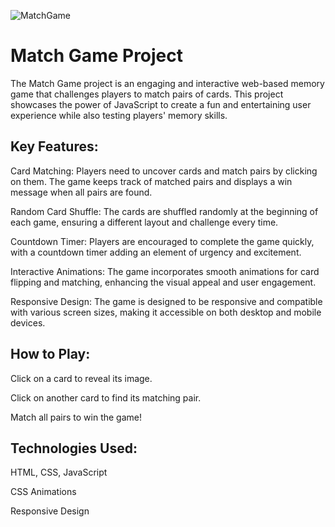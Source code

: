 ![MatchGame](https://github.com/AlavishPasunuri06/MatchGame/assets/142849206/97b31623-d589-45ff-980e-33ddd5a056d7)

# Match Game Project

The Match Game project is an engaging and interactive web-based memory game that challenges players to match pairs of cards. This project showcases the power of JavaScript to create a fun and entertaining user experience while also testing players' memory skills.

## Key Features:

Card Matching: Players need to uncover cards and match pairs by clicking on them. The game keeps track of matched pairs and displays a win message when all pairs are found.

Random Card Shuffle: The cards are shuffled randomly at the beginning of each game, ensuring a different layout and challenge every time.

Countdown Timer: Players are encouraged to complete the game quickly, with a countdown timer adding an element of urgency and excitement.

Interactive Animations: The game incorporates smooth animations for card flipping and matching, enhancing the visual appeal and user engagement.

Responsive Design: The game is designed to be responsive and compatible with various screen sizes, making it accessible on both desktop and mobile devices.

## How to Play:

Click on a card to reveal its image.

Click on another card to find its matching pair.

Match all pairs to win the game!



## Technologies Used:


HTML, CSS, JavaScript

CSS Animations

Responsive Design

